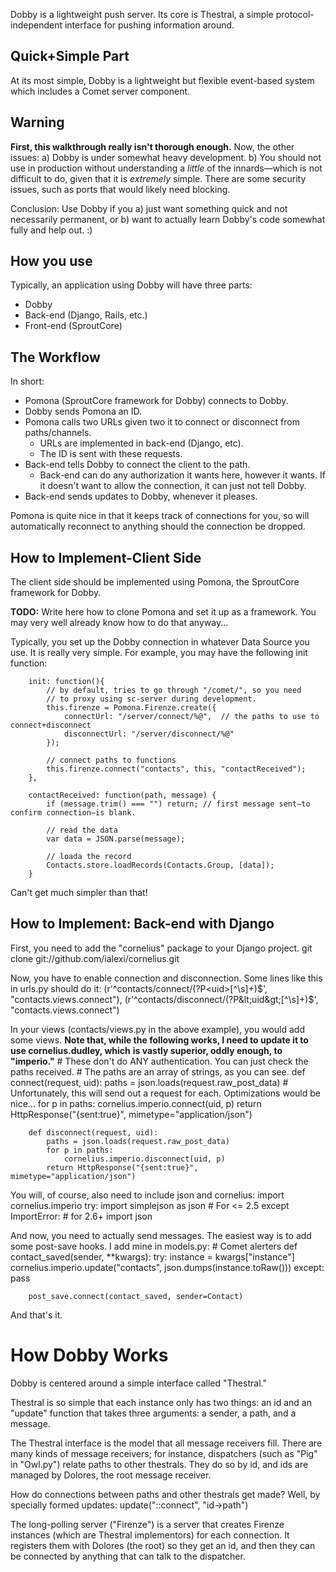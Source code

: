 Dobby is a lightweight push server.
Its core is Thestral, a simple protocol-independent interface for pushing
information around.

Quick+Simple Part
-----------------
At its most simple, Dobby is a lightweight but flexible event-based system
which includes a Comet server component.

Warning
-------
**First, this walkthrough really isn't thorough enough.**
Now, the other issues:
a) Dobby is under somewhat heavy development.
b) You should not use in production without understanding a _little_
   of the innards—which is not difficult to do, given that it is _extremely_
   simple. There are some security issues, such as ports that would likely need
   blocking.

Conclusion: Use Dobby if you a) just want something quick and not necessarily
permanent, or b) want to actually learn Dobby's code somewhat fully and 
help out. :)

How you use
-----------
Typically, an application using Dobby will have three parts:
* Dobby
* Back-end (Django, Rails, etc.)
* Front-end (SproutCore)

The Workflow
------------
In short:

* Pomona (SproutCore framework for Dobby) connects to Dobby.
* Dobby sends Pomona an ID.
* Pomona calls two URLs given two it to connect or disconnect from
  paths/channels.
	* URLs are implemented in back-end (Django, etc).
	* The ID is sent with these requests.
* Back-end tells Dobby to connect the client to the path.
	* Back-end can do any authorization it wants here, however it wants.
	  If it doesn't want to allow the connection, it can just not tell Dobby.
* Back-end sends updates to Dobby, whenever it pleases.


Pomona is quite nice in that it keeps track of connections for you, so will
automatically reconnect to anything should the connection be dropped.

How to Implement-Client Side
----------------------------
The client side should be implemented using Pomona, the SproutCore
framework for Dobby.

**TODO:** Write here how to clone Pomona and set it up as a framework.
You may very well already know how to do that anyway...

Typically, you set up the Dobby connection in whatever Data Source you use.
It is really very simple. For example, you may have the following init function:

		init: function(){
			// by default, tries to go through "/comet/", so you need
			// to proxy using sc-server during development.
			this.firenze = Pomona.Firenze.create({
				connectUrl: "/server/connect/%@",  // the paths to use to connect+disconnect
				disconnectUrl: "/server/disconnect/%@"
			});
			
			// connect paths to functions
			this.firenze.connect("contacts", this, "contactReceived");
		},
		
		contactReceived: function(path, message) {
			if (message.trim() === "") return; // first message sent—to confirm connection—is blank.
			
			// read the data
			var data = JSON.parse(message);
			
			// loada the record
			Contacts.store.loadRecords(Contacts.Group, [data]);
		}

Can't get much simpler than that!

How to Implement: Back-end with Django
--------------------------------------
First, you need to add the "cornelius" package to your Django project.
		git clone git://github.com/ialexi/cornelius.git

Now, you have to enable connection and disconnection. Some lines like this in urls.py should do it:
		(r'^contacts/connect/(?P&lt;uid&gt;[^\s]+)$', "contacts.views.connect"),
		(r'^contacts/disconnect/(?P&lt;uid&gt;[^\s]+)$', "contacts.views.connect")

In your views (contacts/views.py in the above example), you would add some views.
**Note that, while the following works, I need to update it to use cornelius.dudley, which**
**is vastly superior, oddly enough, to "imperio."**
		# These don't do ANY authentication. You can just check the paths received.
		# The paths are an array of strings, as you can see.
		def connect(request, uid):
			paths = json.loads(request.raw_post_data)
			# Unfortunately, this will send out a request for each. Optimizations would be nice...
			for p in paths:
				cornelius.imperio.connect(uid, p)
			return HttpResponse("{sent:true}", mimetype="application/json")

		def disconnect(request, uid):
			paths = json.loads(request.raw_post_data)
			for p in paths:
				cornelius.imperio.disconnect(uid, p)
			return HttpResponse("{sent:true}", mimetype="application/json")


You will, of course, also need to include json and cornelius:
		import cornelius.imperio
		try:
			import simplejson as json # For <= 2.5
		except ImportError: # for 2.6+
			import json


And now, you need to actually send messages. The easiest way is to add some post-save hooks.
I add mine in models.py:
		# Comet alerters
		def contact_saved(sender, **kwargs):
			try:
				instance = kwargs["instance"]
				cornelius.imperio.update("contacts", json.dumps(instance.toRaw()))
			except:
				pass

		post_save.connect(contact_saved, sender=Contact)


And that's it.



How Dobby Works
===============
Dobby is centered around a simple interface called "Thestral."

Thestral is so simple that each instance only has two things: an id and
an "update" function that takes three arguments: a sender, a path, and a message.

The Thestral interface is the model that all message receivers fill. There
are many kinds of message receivers; for instance, dispatchers (such as "Pig"
in "Owl.py") relate paths to other thestrals. They do so by id, and ids are
managed by Dolores, the root message receiver.

How do connections between paths and other thestrals get made? Well, by specially
formed updates:
	update("::connect", "id->path")

The long-polling server ("Firenze") is a server that creates Firenze instances
(which are Thestral implementors) for each connection. It registers them with
Dolores (the root) so they get an id, and then they can be connected by anything
that can talk to the dispatcher.




